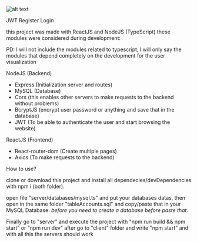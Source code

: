 ![alt text](https://i.imgur.com/7u1FB5i.png)

JWT Register Login

this project was made with ReactJS and NodeJS (TypeScript) these modules were considered during development:

PD: I will not include the modules related to typescript, I will only say the modules that depend completely on the development for the user visualization

NodeJS (Backend)

<ul>
    <li>Express (Initialization server and routes)</li>
    <li>MySQL (Database)</li>
    <li>Cors (this enables other servers to make requests to the backend without problems)</li>
    <li>BcryptJS (encrypt user password or anything and save that in the database)</li>
    <li>JWT (To be able to authenticate the user and start browsing the website)</li>
</ul>

ReactJS (Frontend)

<ul>
    <li>React-router-dom (Create multiple pages)</li>
    <li>Axios (To make requests to the backend)</li>
</ul>

How to use?

clone or download this project and install all dependecies/devDependencies with npm i (both folder).

open file "server/databases/mysql.ts" and put your databases datas, then open in the same folder "tableAccounts.sql" and copy/paste that in your MySQL Database. *before you need to create a database before paste that*.

Finally go to "server" and execute the project with "npm run build && npm start" or "npm run dev" after go to "client" folder and write "npm start" and with all this the servers should work
